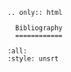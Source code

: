 ```{eval-rst}
.. only:: html 

  Bibliography
  ============

```

```{bibliography} ./references.bib
:all:
:style: unsrt
```